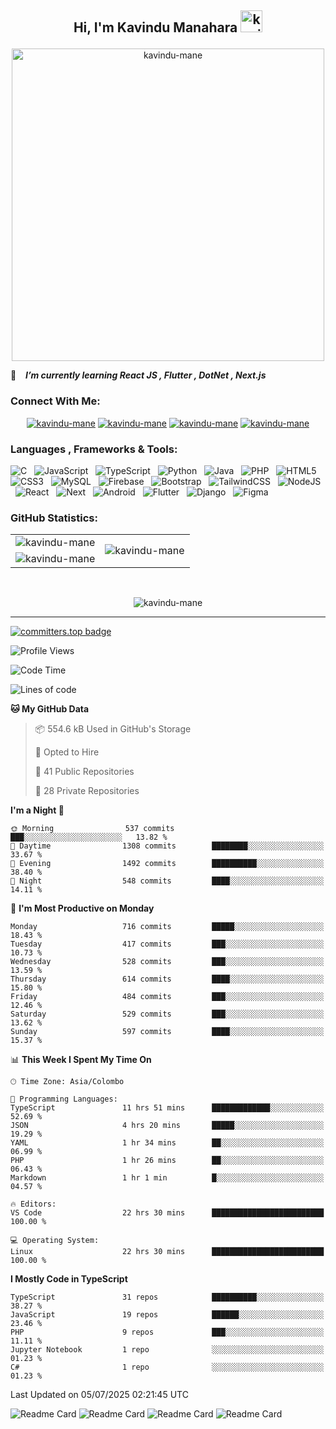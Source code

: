 ## <p align ="center">Hi, I'm Kavindu Manahara <img src="https://media.giphy.com/media/hvRJCLFzcasrR4ia7z/giphy.gif" alt= "kavindu-mane" width="35"> </p>

<div align = "center">
    <img src = "https://github.com/kavindu-mane/kavindu-mane/blob/main/Code%20typing-bro.svg" alt= "kavindu-mane" width="500"/>
</div>

🌱 &ensp; ***I’m currently learning React JS  , Flutter , DotNet , Next.js***

### Connect With Me:
<div align="center">
    <a href="https://facebook.com/mane.on.fb"><img src="https://img.shields.io/badge/Facebook-%231877F2?style=for-the-badge&logo=facebook&logoColor=white" alt="kavindu-mane"/></a>
    <a href="https://instagram.com/kavindu_m_wanniarachchi"><img src="https://img.shields.io/badge/Instagram-%23E4405F?style=for-the-badge&logo=instagram&logoColor=white" alt="kavindu-mane"/></a>
    <a href="https://linkedin.com/in/kavindu-wanniarachchi"><img src="https://img.shields.io/badge/LinkedIn-%230077B5?style=for-the-badge&logo=linkedin&logoColor=white" alt="kavindu-mane"/></a>
    <a href="https://twitter.com/kavindu_mane"><img src="https://img.shields.io/badge/Twitter-%23000000?style=for-the-badge&logo=x&logoColor=white" alt="kavindu-mane"/></a>
</div>

### Languages , Frameworks & Tools:
![C](https://img.shields.io/badge/c-1B2430.svg?style=for-the-badge&logo=c&logoColor=white) &nbsp;
![JavaScript](https://img.shields.io/badge/javascript-1B2430.svg?style=for-the-badge&logo=javascript&logoColor=%23F7DF1E) &nbsp;
![TypeScript](https://img.shields.io/badge/typescript-1B2430.svg?style=for-the-badge&logo=typescript&logoColor=%2342A5F5) &nbsp;
![Python](https://img.shields.io/badge/python-1B2430.svg?style=for-the-badge&logo=python&logoColor=ffdd54) &nbsp;
![Java](https://img.shields.io/badge/java-1B2430.svg?style=for-the-badge&logo=openjdk&logoColor=white) &nbsp;
![PHP](https://img.shields.io/badge/php-1B2430.svg?style=for-the-badge&logo=php&logoColor=white) &nbsp;
![HTML5](https://img.shields.io/badge/html5-1B2430.svg?style=for-the-badge&logo=html5&logoColor=white) &nbsp;
![CSS3](https://img.shields.io/badge/css3-1B2430.svg?style=for-the-badge&logo=css3&logoColor=white) &nbsp;
![MySQL](https://img.shields.io/badge/mysql-1B2430.svg?style=for-the-badge&logo=mysql&logoColor=white) &nbsp;
![Firebase](https://img.shields.io/badge/firebase-1B2430.svg?style=for-the-badge&logo=firebase) &nbsp;
![Bootstrap](https://img.shields.io/badge/bootstrap-1B2430.svg?style=for-the-badge&logo=bootstrap&logoColor=white) &nbsp;
![TailwindCSS](https://img.shields.io/badge/tailwindcss-1B2430.svg?style=for-the-badge&logo=tailwindcss&logoColor=white) &nbsp;
![NodeJS](https://img.shields.io/badge/node.js-1B2430.svg?style=for-the-badge&logo=node.js&logoColor=white) &nbsp;
![React](https://img.shields.io/badge/react-1B2430.svg?style=for-the-badge&logo=react&logoColor=%2361DAFB) &nbsp;
![Next](https://img.shields.io/badge/next.js-1B2430.svg?style=for-the-badge&logo=next.js&logoColor=white) &nbsp;
![Android](https://img.shields.io/badge/android-1B2430.svg?style=for-the-badge&logo=android&logoColor=%2361DAFB) &nbsp;
![Flutter](https://img.shields.io/badge/flutter-1B2430.svg?style=for-the-badge&logo=flutter&logoColor=%2342A5F5) &nbsp;
![Django](https://img.shields.io/badge/django-1B2430.svg?style=for-the-badge&logo=django&logoColor=white) &nbsp;
![Figma](https://img.shields.io/badge/figma-1B2430.svg?style=for-the-badge&logo=figma&logoColor=white) &nbsp;

### GitHub Statistics:

<div align="center">
    <table>
        <tr>
            <td align="right">
                <img src="https://github-readme-stats.vercel.app/api?username=kavindu-mane&theme=blue-green&hide_border=false&include_all_commits=false&count_private=false" alt="kavindu-mane" />
            </td>
            <td rowspan="2">
                <img src="https://github-readme-stats.vercel.app/api/top-langs/?username=kavindu-mane&theme=blue-green&hide_border=false&include_all_commits=false&count_private=false&langs_count=8" alt="kavindu-mane" />
            </td>
        </tr>
        <tr>
            <td>
                <img src="https://github-readme-streak-stats.herokuapp.com/?user=kavindu-mane&theme=blue-green&hide_border=false" alt="kavindu-mane" />
            </td>
        </tr>
    </table>
</div>
 <br>

<p align="center"><img align="center" src="https://github-profile-trophy.vercel.app/?username=kavindu-mane&theme=radical&no-frame=false&no-bg=false&margin-w=5&margin-h=5&column=4" alt="kavindu-mane" /></p>

---
[![committers.top badge](https://user-badge.committers.top/sri_lanka_private/kavindu-mane.svg)](https://user-badge.committers.top/sri_lanka_private/kavindu-mane)

![Profile Views](https://github-vistors-counter.onrender.com/github?username=kavindu-mane)
<!--START_SECTION:waka-->
![Code Time](http://img.shields.io/badge/Code%20Time-3%2C247%20hrs-blue)

![Lines of code](https://img.shields.io/badge/From%20Hello%20World%20I%27ve%20Written-2.9%20million%20lines%20of%20code-blue)

**🐱 My GitHub Data** 

> 📦 554.6 kB Used in GitHub's Storage 
 > 
> 💼 Opted to Hire
 > 
> 📜 41 Public Repositories 
 > 
> 🔑 28 Private Repositories 
 > 
**I'm a Night 🦉** 

```text
🌞 Morning                537 commits         ███░░░░░░░░░░░░░░░░░░░░░░   13.82 % 
🌆 Daytime                1308 commits        ████████░░░░░░░░░░░░░░░░░   33.67 % 
🌃 Evening                1492 commits        ██████████░░░░░░░░░░░░░░░   38.40 % 
🌙 Night                  548 commits         ████░░░░░░░░░░░░░░░░░░░░░   14.11 % 
```
📅 **I'm Most Productive on Monday** 

```text
Monday                   716 commits         █████░░░░░░░░░░░░░░░░░░░░   18.43 % 
Tuesday                  417 commits         ███░░░░░░░░░░░░░░░░░░░░░░   10.73 % 
Wednesday                528 commits         ███░░░░░░░░░░░░░░░░░░░░░░   13.59 % 
Thursday                 614 commits         ████░░░░░░░░░░░░░░░░░░░░░   15.80 % 
Friday                   484 commits         ███░░░░░░░░░░░░░░░░░░░░░░   12.46 % 
Saturday                 529 commits         ███░░░░░░░░░░░░░░░░░░░░░░   13.62 % 
Sunday                   597 commits         ████░░░░░░░░░░░░░░░░░░░░░   15.37 % 
```


📊 **This Week I Spent My Time On** 

```text
🕑︎ Time Zone: Asia/Colombo

💬 Programming Languages: 
TypeScript               11 hrs 51 mins      █████████████░░░░░░░░░░░░   52.69 % 
JSON                     4 hrs 20 mins       █████░░░░░░░░░░░░░░░░░░░░   19.29 % 
YAML                     1 hr 34 mins        ██░░░░░░░░░░░░░░░░░░░░░░░   06.99 % 
PHP                      1 hr 26 mins        ██░░░░░░░░░░░░░░░░░░░░░░░   06.43 % 
Markdown                 1 hr 1 min          █░░░░░░░░░░░░░░░░░░░░░░░░   04.57 % 

🔥 Editors: 
VS Code                  22 hrs 30 mins      █████████████████████████   100.00 % 

💻 Operating System: 
Linux                    22 hrs 30 mins      █████████████████████████   100.00 % 
```

**I Mostly Code in TypeScript** 

```text
TypeScript               31 repos            ██████████░░░░░░░░░░░░░░░   38.27 % 
JavaScript               19 repos            ██████░░░░░░░░░░░░░░░░░░░   23.46 % 
PHP                      9 repos             ███░░░░░░░░░░░░░░░░░░░░░░   11.11 % 
Jupyter Notebook         1 repo              ░░░░░░░░░░░░░░░░░░░░░░░░░   01.23 % 
C#                       1 repo              ░░░░░░░░░░░░░░░░░░░░░░░░░   01.23 % 
```




 Last Updated on 05/07/2025 02:21:45 UTC
<!--END_SECTION:waka-->

![Readme Card](https://github-readme-stats.vercel.app/api/pin/?username=kavindu-mane&repo=CreateME&show_owner=true&theme=blue-green)
![Readme Card](https://github-readme-stats.vercel.app/api/pin/?username=kavindu-mane&repo=react-percentage-bar&show_owner=true&theme=blue-green)
![Readme Card](https://github-readme-stats.vercel.app/api/pin/?username=kavindu-mane&repo=Visitors-Counter&show_owner=true&theme=blue-green)
![Readme Card](https://github-readme-stats.vercel.app/api/pin/?username=kavindu-mane&repo=Eliger&show_owner=true&theme=blue-green)
